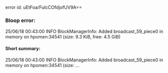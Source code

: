 error id: uEtFoa/FulcCOfdjofUV9A==
### Bloop error:

25/06/18 00:43:00 INFO BlockManagerInfo: Added broadcast_59_piece0 in memory on hpomen:34541 (size: 9.3 KiB, free: 4.5 GiB)
#### Short summary: 

25/06/18 00:43:00 INFO BlockManagerInfo: Added broadcast_59_piece0 in memory on hpomen:34541 (size: ...